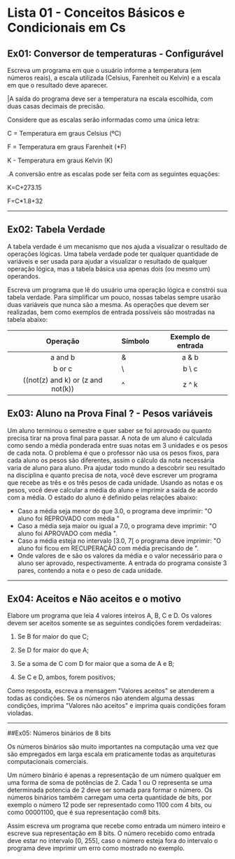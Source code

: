 # Lista 01 - Conceitos Básicos e Condicionais em Cs

## Ex01: Conversor de temperaturas - Configurável

Escreva um programa em que o usuário informe a temperatura (em números reais), a
escala utilizada (Celsius, Farenheit ou Kelvin) e a escala em que o resultado deve
aparecer.

|A saída do programa deve ser a temperatura na escala escolhida, com duas casas
decimais de precisão.

Considere que as escalas serão informadas como uma única letra:

C = Temperatura em graus Celsius (ºC)

F = Temperatura em graus Farenheit (*F)

K - Temperatura em graus Kelvin (K)

.A conversão entre as escalas pode ser feita com as seguintes equações:

K=C+273.15

F=C*1.8+32

---

## Ex02: Tabela Verdade

A tabela verdade é um mecanismo que nos ajuda a visualizar o resultado de
operações lógicas. Uma tabela verdade pode ter qualquer quantidade de variáveis e
ser usada para ajudar a visualizar o resultado de qualquer operação lógica, mas a
tabela básica usa apenas dois (ou mesmo um) operandos.

Escreva um programa que lê do usuário uma operação lógica e constrói sua tabela
verdade. Para simplificar um pouco, nossas tabelas sempre usarão duas variáveis
que nunca são a mesma. As operações que devem ser realizadas, bem como
exemplos de entrada possíveis são mostradas na tabela abaixo:

Operação | Símbolo | Exemplo de entrada
:---: | --- | :---:
a and   b | & | a & b
b or c | \ | b \ c
((not(z) and k) or (z and not(k)) | ^ | z ^ k

## Ex03: Aluno na Prova Final ? - Pesos variáveis

Um aluno terminou o semestre e quer saber se foi aprovado ou quanto precisa tirar
na prova final para passar. A nota de um aluno é calculada como sendo a média
ponderada entre suas notas em 3 unidades e os pesos de cada nota. O problema é
que o professor não usa os pesos fixos, para cada aluno os pesos são diferentes,
assim o cálculo da nota necessária varia de aluno para aluno.
Pra ajudar todo mundo a descobrir seu resultado na disciplina e quanto precisa de
nota, você deve escrever um programa que recebe as três e os três pesos de cada
unidade. Usando as notas e os pesos, você deve calcular a média do aluno e
imprimir a saída de acordo com a média. O estado do aluno é definido pelas relações
abaixo:
* Caso a média seja menor do que 3.0, o programa deve imprimir: "O aluno foi
REPROVADO com média <media>"
* Caso a média seja maior ou igual a 7.0, o programa deve imprimir: "O aluno
foi APROVADO com média <media>".
* Caso a média esteja no intervalo [3.0, 7[ o programa deve imprimir: "O aluno
foi ficou em RECUPERAÇÃO com média <media> precisando de <valor>".
* Onde valores de <media> e <nota> são os valores da média e o valor
necessário para o aluno ser aprovado, respectivamente.
A entrada do programa consiste 3 pares, contendo a nota e o peso de cada unidade.

---
## Ex04: Aceitos e Não aceitos e o motivo
  
Elabore um programa que leia 4 valores inteiros A, B, C e D. Os valores devem ser
aceitos somente se as seguintes condições forem verdadeiras:

  1. Se B for maior do que C;

  2. Se D for maior do que A;

  3. Se a soma de C com D for maior que a soma de A e B;

  4. Se C e D, ambos, forem positivos;
  
Como resposta, escreva a mensagem "Valores aceitos" se atenderem a todas as
condições. Se os números não atendem alguma dessas condições, imprima "Valores
não aceitos" e imprima quais condições foram violadas.
  
---
  
##Ex05: Números binários de 8 bits

Os números binários são muito importantes na computação uma vez que são
empregados em larga escala em praticamente todas as arquiteturas computacionais
comerciais.

Um número binário é apenas a representação de um número qualquer em uma
forma de soma de potências de 2. Cada 1 ou O representa se uma determinada
potencia de 2 deve ser somada para formar o número. Os números binários também
carregam uma certa quantidade de bits, por exemplo o número 12 pode ser
representado como 1100 com 4 bits, ou como 00001100, que é sua representação
com8 bits.

Assim escreva um programa que recebe como entrada um número inteiro e escreve
sua representação em 8 bits. O número recebido como entrada deve estar no
intervalo [0, 255], caso o número esteja fora do intervalo o programa deve imprimir
um erro como mostrado no exemplo.
